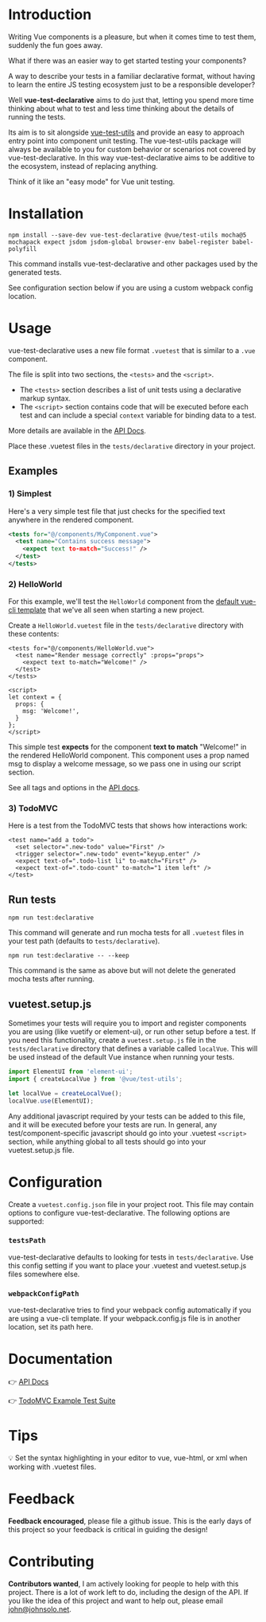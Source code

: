 # Introduction

Writing Vue components is a pleasure, but when it comes time to test them, suddenly the fun goes away. 

What if there was an easier way to get started testing your components? 

A way to describe your tests in a familiar declarative format, without having to learn the entire JS testing ecosystem just to be a responsible developer? 

Well **vue-test-declarative** aims to do just that, letting you spend more time thinking about what to test and less time thinking about the details of running the tests.

Its aim is to sit alongside [vue-test-utils](https://github.com/vuejs/vue-test-utils) and provide an easy to approach entry point into component unit testing. The vue-test-utils package will always be available to you for custom behavior or scenarios not covered by vue-test-declarative. In this way vue-test-declarative aims to be additive to the ecosystem, instead of replacing anything. 

Think of it like an "easy mode" for Vue unit testing.

# Installation

`npm install --save-dev vue-test-declarative @vue/test-utils mocha@5 mochapack expect jsdom jsdom-global browser-env babel-register babel-polyfill`

This command installs vue-test-declarative and other packages used by the generated tests.

See configuration section below if you are using a custom webpack config location.

# Usage

vue-test-declarative uses a new file format `.vuetest` that is similar to a `.vue` component. 

The file is split into two sections, the `<tests>` and the `<script>`. 
* The `<tests>` section describes a list of unit tests using a declarative markup syntax. 
* The `<script>` section contains code that will be executed before each test and can include a special `context` variable for binding data to a test. 

More details are available in the [API Docs](https://github.com/johnsusek/vue-test-declarative/blob/master/docs/API.md).

Place these .vuetest files in the `tests/declarative` directory in your project.

## Examples

### 1) Simplest

Here's a very simple test file that just checks for the specified text anywhere in the rendered component.

```xml
<tests for="@/components/MyComponent.vue">
  <test name="Contains success message">
    <expect text to-match="Success!" />
  </test>
</tests>
```

### 2) HelloWorld

For this example, we'll test the `HelloWorld` component from the [default vue-cli template](https://github.com/vuejs/vue-cli/blob/master/packages/@vue/cli-service/generator/template/src/components/HelloWorld.vue) that we've all seen when starting a new project. 

Create a `HelloWorld.vuetest` file in the `tests/declarative` directory with these contents:

```vue
<tests for="@/components/HelloWorld.vue">
  <test name="Render message correctly" :props="props">
    <expect text to-match="Welcome!" />
  </test>
</tests>

<script>
let context = {
  props: {
    msg: 'Welcome!',
  }
};
</script>
```

This simple test __expects__ for the component __text to match__ "Welcome!" in the rendered HelloWorld component. This component uses a prop named msg to display a welcome message, so we pass one in using our script section.

See all tags and options in the [API docs](https://github.com/johnsusek/vue-test-declarative/blob/master/docs/API.md).

### 3) TodoMVC

Here is a test from the TodoMVC tests that shows how interactions work:

```vue
<test name="add a todo">
  <set selector=".new-todo" value="First" />
  <trigger selector=".new-todo" event="keyup.enter" />
  <expect text-of=".todo-list li" to-match="First" />
  <expect text-of=".todo-count" to-match="1 item left" />
</test>
```

## Run tests

`npm run test:declarative`

This command will generate and run mocha tests for all `.vuetest` files in your test path (defaults to `tests/declarative`).

`npm run test:declarative -- --keep`

This command is the same as above but will not delete the generated mocha tests after running.

## vuetest.setup.js

Sometimes your tests will require you to import and register components you are using (like vuetify or element-ui), or run other setup before a test. If you need this functionality, create a `vuetest.setup.js` file in the `tests/declarative` directory that defines a variable called `localVue`. This will be used instead of the default Vue instance when running your tests.

```javascript
import ElementUI from 'element-ui';
import { createLocalVue } from '@vue/test-utils';

let localVue = createLocalVue();
localVue.use(ElementUI);
```

Any additional javascript required by your tests can be added to this file, and it will be executed before your tests are run. In general, any test/component-specific javascript should go into your .vuetest `<script>` section, while anything global to all tests should go into your vuetest.setup.js file.

# Configuration

Create a `vuetest.config.json` file in your project root. This file may contain options to configure vue-test-declarative. The following options are supported:

### `testsPath`

vue-test-declarative defaults to looking for tests in `tests/declarative`. Use this config setting if you want to place your .vuetest and vuetest.setup.js files somewhere else.

### `webpackConfigPath`

vue-test-declarative tries to find your webpack config automatically if you are using a vue-cli template. If your webpack.config.js file is in another location, set its path here.

# Documentation

👉 [API Docs](https://github.com/johnsusek/vue-test-declarative/blob/master/docs/API.md)

👉 [TodoMVC Example Test Suite](https://github.com/johnsusek/vue-test-declarative/blob/master/docs/examples/Vuex-TodoMVC.vuetest)

# Tips

💡 Set the syntax highlighting in your editor to vue, vue-html, or xml when working with .vuetest files.

# Feedback

**Feedback encouraged**, please file a github issue. This is the early days of this project so your feedback is critical in guiding the design!

# Contributing

**Contributors wanted**, I am actively looking for people to help with this project. There is a lot of work left to do, including the design of the API. If you like the idea of this project and want to help out, please email john@johnsolo.net. 

